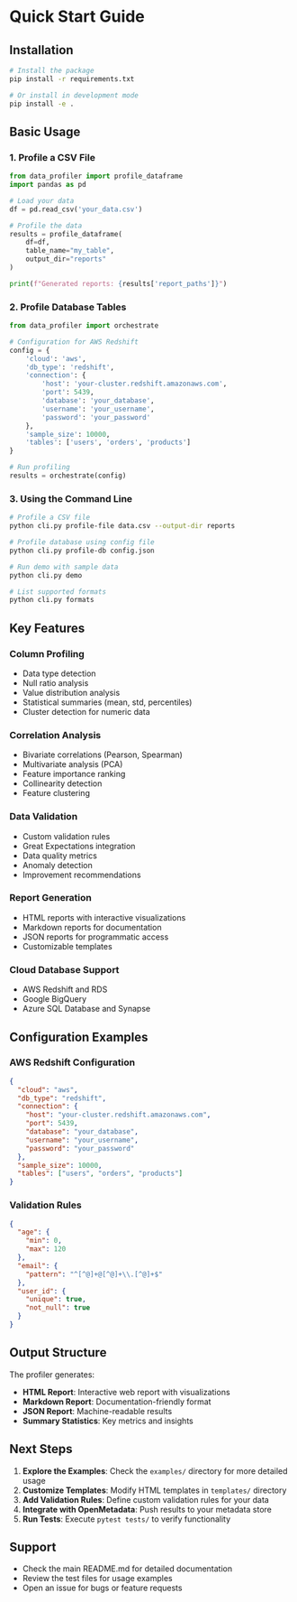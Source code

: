 # Quick Start Guide

## Installation

```bash
# Install the package
pip install -r requirements.txt

# Or install in development mode
pip install -e .
```

## Basic Usage

### 1. Profile a CSV File

```python
from data_profiler import profile_dataframe
import pandas as pd

# Load your data
df = pd.read_csv('your_data.csv')

# Profile the data
results = profile_dataframe(
    df=df,
    table_name="my_table",
    output_dir="reports"
)

print(f"Generated reports: {results['report_paths']}")
```

### 2. Profile Database Tables

```python
from data_profiler import orchestrate

# Configuration for AWS Redshift
config = {
    'cloud': 'aws',
    'db_type': 'redshift',
    'connection': {
        'host': 'your-cluster.redshift.amazonaws.com',
        'port': 5439,
        'database': 'your_database',
        'username': 'your_username',
        'password': 'your_password'
    },
    'sample_size': 10000,
    'tables': ['users', 'orders', 'products']
}

# Run profiling
results = orchestrate(config)
```

### 3. Using the Command Line

```bash
# Profile a CSV file
python cli.py profile-file data.csv --output-dir reports

# Profile database using config file
python cli.py profile-db config.json

# Run demo with sample data
python cli.py demo

# List supported formats
python cli.py formats
```

## Key Features

### Column Profiling
- Data type detection
- Null ratio analysis
- Value distribution analysis
- Statistical summaries (mean, std, percentiles)
- Cluster detection for numeric data

### Correlation Analysis
- Bivariate correlations (Pearson, Spearman)
- Multivariate analysis (PCA)
- Feature importance ranking
- Collinearity detection
- Feature clustering

### Data Validation
- Custom validation rules
- Great Expectations integration
- Data quality metrics
- Anomaly detection
- Improvement recommendations

### Report Generation
- HTML reports with interactive visualizations
- Markdown reports for documentation
- JSON reports for programmatic access
- Customizable templates

### Cloud Database Support
- AWS Redshift and RDS
- Google BigQuery
- Azure SQL Database and Synapse

## Configuration Examples

### AWS Redshift Configuration
```json
{
  "cloud": "aws",
  "db_type": "redshift",
  "connection": {
    "host": "your-cluster.redshift.amazonaws.com",
    "port": 5439,
    "database": "your_database",
    "username": "your_username",
    "password": "your_password"
  },
  "sample_size": 10000,
  "tables": ["users", "orders", "products"]
}
```

### Validation Rules
```json
{
  "age": {
    "min": 0,
    "max": 120
  },
  "email": {
    "pattern": "^[^@]+@[^@]+\\.[^@]+$"
  },
  "user_id": {
    "unique": true,
    "not_null": true
  }
}
```

## Output Structure

The profiler generates:
- **HTML Report**: Interactive web report with visualizations
- **Markdown Report**: Documentation-friendly format
- **JSON Report**: Machine-readable results
- **Summary Statistics**: Key metrics and insights

## Next Steps

1. **Explore the Examples**: Check the `examples/` directory for more detailed usage
2. **Customize Templates**: Modify HTML templates in `templates/` directory
3. **Add Validation Rules**: Define custom validation rules for your data
4. **Integrate with OpenMetadata**: Push results to your metadata store
5. **Run Tests**: Execute `pytest tests/` to verify functionality

## Support

- Check the main README.md for detailed documentation
- Review the test files for usage examples
- Open an issue for bugs or feature requests 